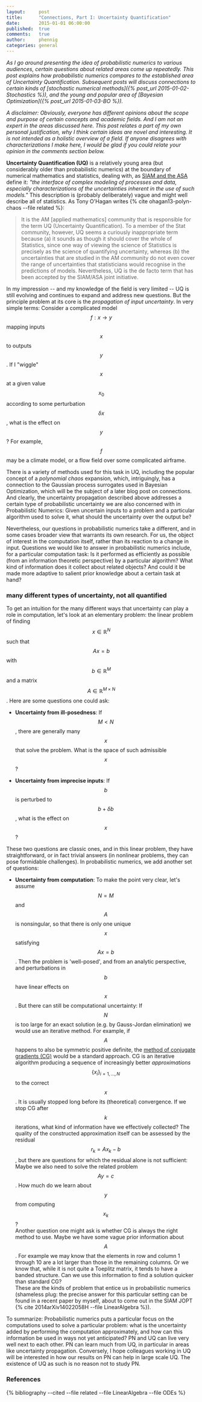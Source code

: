 ```yaml
---
layout:     post
title:      "Connections, Part I: Uncertainty Quantification"
date:       2015-01-01 06:00:00
published:  true
comments:   true
author:     phennig
categories: general
---
```


*As I go around presenting the idea of probabilistic numerics to various
 audiences, certain questions about related areas come up repeatedly. This post
 explains how probabilistic numerics compares to the established area of
 Uncertainty Quantification. Subsequent posts will discuss connections to
 certain kinds of [stochastic numerical methods]({% post_url 2015-01-02-Stochastics %}), and the young and popular area
 of [Bayesian Optimization]({% post_url 2015-01-03-BO %}).*

*A disclaimer: Obviously, everyone has different opinions about the scope and
 purpose of certain concepts and academic fields. And I am not an expert in the
 areas discussed here. This post relates a part of my own personal
 justification, why I think certain ideas are novel and interesting. It is not
 intended as a holistic overview of a field. If anyone disagrees with
 characterizations I make here, I would be glad if you could relate your
 opinion in the comments section below.*

**Uncertainty Quantification (UQ)** is a relatively young area (but
considerably older than probabilistic numerics) at the boundary of numerical
mathematics and statistics, dealing with, as
[SIAM and the ASA](http://www.siam.org/journals/juq.php) define it: *"the
interface of complex modeling of processes and data, especially
characterizations of the uncertainties inherent in the use of such models."*
This description is (probably deliberately) vague and might well describe all
of statistics. As Tony O'Hagan writes
{% cite ohagan13-polyn-chaos --file related %}:

> It is the AM [applied mathematics] community that is responsible for the term
UQ (Uncertainty Quantification). To a member of the Stat community,
however, UQ seems a curiously inappropriate term because (a) it sounds as
though it should cover the whole of Statistics, since one way of viewing the
science of Statistics is precisely as the science of quantifying uncertainty,
whereas (b) the uncertainties that are studied in the AM community do not even
cover the range of uncertainties that statisticians would recognise in the
predictions of models. Nevertheless, UQ is the de facto term that has been
accepted by the SIAM/ASA joint initiative.

In my impression -- and my knowledge of the field is very limited -- UQ is
still evolving and continues to expand and address new questions. But the
principle problem at its core is the *propagation of input uncertainty*. In
very simple terms: Consider a complicated model $$f:x\to y$$ mapping inputs
$$x$$ to outputs $$y$$. If I "wiggle" $$x$$ at a given value $$x_0$$ according
to some perturbation $$\delta x$$, what is the effect on $$y$$? For example,
 $$f$$ may be a climate model, or a flow field over some complicated airframe. 

There is a variety of methods used for this task in UQ, including the popular
concept of a *polynomial chaos* expansion, which, intriguingly, has a
connection to the Gaussian process surrogates used in Bayesian Optimization,
which will be the subject of a later blog post on connections. And clearly, the
uncertainty propagation described above addresses a certain type of
probabilistic uncertainty we are also concerned with in Probabilistic Numerics:
Given uncertain inputs to a problem and a particular algorithm used to solve
it, what should the uncertainty over the output be?

Nevertheless, our questions in probabilistic numerics take a different, and in
some cases broader view that warrants its own research. For us, the object of
interest in the computation itself, rather than its reaction to a change in
input. Questions we would like to answer in probabilistic numerics include, for
a particular computation task: Is it performed as efficiently as possible (from
an information theoretic perspective) by a particular algorithm? What kind of
information does it collect about related objects? And could it be made more
adaptive to salient prior knowledge about a certain task at hand?

### many different types of uncertainty, not all quantified ###

To get an intuition for the many different ways that uncertainty can play a
role in computation, let's look at an elementary problem: the linear problem of
finding $$x\in\mathbb{R}^N$$ such that $$Ax=b$$ with $$b\in\mathbb{R}^M$$ and a
matrix $$A\in\mathbb{R}^{M\times N}$$. Here are some questions one could ask:

* **Uncertainty from ill-posedness**: If $$M<N$$, there are generally many
$$x$$ that solve the problem. What is the space of such admissible $$x$$?

* **Uncertainty from imprecise inputs**: If $$b$$ is perturbed to $$b+\delta
b$$, what is the effect on $$x$$?

These two questions are classic ones, and in this linear problem, they have
straightforward, or in fact trivial answers (in nonlinear problems, they can
pose formidable challenges). In probabilistic numerics, we add another set of
questions:

* **Uncertainty from computation**: To make the point very clear, let's assume
 $$N=M$$ and $$A$$ is nonsingular, so that there is only one unique $$x$$
 satisfying $$Ax=b$$. Then the problem is 'well-posed', and from an analytic
 perspective, and perturbations in $$b$$ have linear effects on $$x$$. But
 there can still be computational uncertainty: If $$N$$ is too large for an
 exact solution (e.g. by Gauss-Jordan elimination) we would use an iterative
 method. For example, if $$A$$ happens to also be symmetric positive definite,
 the
 [method of conjugate gradients (CG)](http://en.wikipedia.org/wiki/Conjugate_gradient_method)
 would be a standard approach. CG is an iterative algorithm producing a
 sequence of increasingly better *approximations* $$\{x_i\}_{i=1,\dots,N}$$ to
 the correct $$x$$. It is usually stopped long before its (theoretical)
 convergence. If we stop CG after $$k$$ iterations, what kind of information
 have we effectively collected? The quality of the constructed approximation
 itself can be assessed by the residual $$r_k = Ax_k-b$$, but there are
 questions for which the residual alone is not sufficient: Maybe we also need
 to solve the related problem $$Ay=c$$. How much do we learn about $$y$$ from
 computing $$x_k$$?  
 Another question one might ask is whether CG is always the right method to
 use. Maybe we have some vague prior information about $$A$$. For example we
 may know that the elements in row and column 1 through 10 are a lot larger
 than those in the remaining columns. Or we know that, while it is not quite a
 Toeplitz matrix, it tends to have a banded structure. Can we use this
 information to find a solution quicker than standard CG?  
 These are the kinds of problem that entice us in probabilistic numerics
 (shameless plug: the precise answer for this particular setting can be found in
 a recent paper by myself, about to come out in the SIAM JOPT
 {% cite 2014arXiv14022058H --file LinearAlgebra %}).


To summarize: Probabilistic numerics puts a particular focus on the
computations used to solve a particular problem: what is the uncertainty added
by performing the computation approximately, and how can this information be
used in ways not yet anticipated? PN and UQ can live very well next to each
other. PN can learn much from UQ, in particular in areas like uncertainty
propagation. Conversely, I hope colleagues working in UQ will be interested in
how our results on PN can help in large scale UQ. The existence of UQ as such
is no reason not to study PN.


### References

{% bibliography --cited --file related --file LinearAlgebra --file ODEs %}

